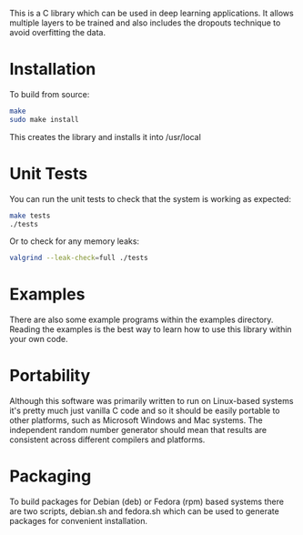 This is a C library which can be used in deep learning applications.  It allows multiple layers to be trained and also includes the dropouts technique to avoid overfitting the data.

Installation
============

To build from source:

```bash
make
sudo make install
```

This creates the library and installs it into /usr/local

Unit Tests
==========

You can run the unit tests to check that the system is working as expected:

```bash
make tests
./tests
```

Or to check for any memory leaks:

```bash
valgrind --leak-check=full ./tests
```

Examples
========

There are also some example programs within the examples directory. Reading the examples is the best way to learn how to use this library within your own code.

Portability
===========

Although this software was primarily written to run on Linux-based systems it's pretty much just vanilla C code and so it should be easily portable to other platforms, such as Microsoft Windows and Mac systems. The independent random number generator should mean that results are consistent across different compilers and platforms.

Packaging
=========

To build packages for Debian (deb) or Fedora (rpm) based systems there are two scripts, debian.sh and fedora.sh which can be used to generate packages for convenient installation.
